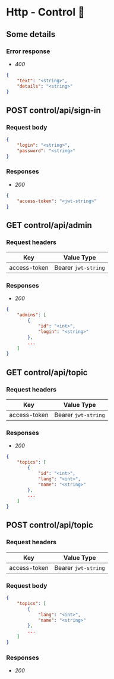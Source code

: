 # Http - Control 🤖

## Some details

### Error response

- *400*
```json
{
    "text": "<string>",
    "details": "<string>"
}
```

<!-- --------------------------------------------------------------------- -->

## POST control/api/sign-in

### Request body
```json
{
    "login": "<string>",
    "password": "<string>"
}   
```

### Responses
- *200*
```json
{
    "access-token": "<jwt-string>"
}
```

<!-- --------------------------------------------------------------------- -->
## GET control/api/admin

### Request headers
| Key | Value Type |
|-----|------------|
| access-token | Bearer `jwt-string` | 

### Responses
- *200*
```json
{
    "admins": [
        {
            "id": "<int>",
            "login": "<string>"
        },
        ...
    ]
}
```

<!-- --------------------------------------------------------------------- -->

## GET control/api/topic

### Request headers
| Key | Value Type |
|-----|------------|
| access-token | Bearer `jwt-string` | 

### Responses
- *200*
```json
{
    "topics": [
        {
            "id": "<int>",
            "lang": "<int>",
            "name": "<string>"
        },
        ...
    ]
}
```

## POST control/api/topic
### Request headers
| Key | Value Type |
|-----|------------|
| access-token | Bearer `jwt-string` | 

### Request body
```json
{
    "topics": [
        {
            "lang": "<int>",
            "name": "<string>"
        },
        ...
    ]
}
```

### Responses
- *200*